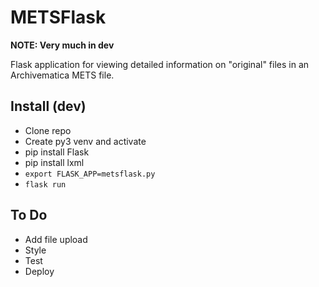 # METSFlask  

**NOTE: Very much in dev**  

Flask application for viewing detailed information on "original" files in an Archivematica METS file.  

## Install (dev)
* Clone repo
* Create py3 venv and activate
* pip install Flask   
* pip install lxml 
* `export FLASK_APP=metsflask.py`   
* `flask run`  

## To Do  
* Add file upload  
* Style  
* Test  
* Deploy  
